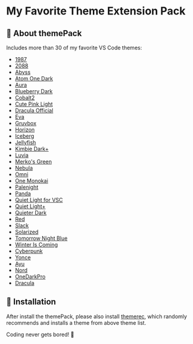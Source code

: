 # My Favorite Theme Extension Pack

## :tshirt: About themePack

Includes more than 30 of my favorite VS Code themes:
* [1987](https://marketplace.visualstudio.com/items?itemName=annliu.1987)
* [2088](https://marketplace.visualstudio.com/items?itemName=Endormi.2077-theme)
* [Abyss](https://marketplace.visualstudio.com/items?itemName=gerane.Theme-Abyss)
* [Atom One Dark](https://marketplace.visualstudio.com/items?itemName=akamud.vscode-theme-onedark)
* [Aura](https://marketplace.visualstudio.com/items?itemName=DaltonMenezes.aura-theme)
* [Blueberry Dark](https://marketplace.visualstudio.com/items?itemName=peymanslh.blueberry-dark-theme)
* [Cobalt2](https://marketplace.visualstudio.com/items?itemName=wesbos.theme-cobalt2)
* [Cute Pink Light](https://marketplace.visualstudio.com/items?itemName=webfreak.cute-theme)
* [Dracula Official](https://marketplace.visualstudio.com/items?itemName=dracula-theme.theme-dracula)
* [Eva](https://marketplace.visualstudio.com/items?itemName=fisheva.eva-theme)
* [Gruvbox](https://marketplace.visualstudio.com/items?itemName=jdinhlife.gruvbox)
* [Horizon](https://marketplace.visualstudio.com/items?itemName=alexandernanberg.horizon-theme-vscode)
* [Iceberg](https://marketplace.visualstudio.com/items?itemName=harg.iceberg)
* [Jellyfish](https://marketplace.visualstudio.com/items?itemName=PawelBorkar.jellyfish)
* [Kimbie Dark+](https://marketplace.visualstudio.com/items?itemName=dnamsons.kimbie-dark-plus)
* [Luvia](https://marketplace.visualstudio.com/items?itemName=maciekkoks.luvia-theme)
* [Merko's Green](https://marketplace.visualstudio.com/items?itemName=merko.merko-green-theme)
* [Nebula](https://marketplace.visualstudio.com/items?itemName=ChirtleLovesDolls.nebula-theme)
* [Omni](https://marketplace.visualstudio.com/items?itemName=rocketseat.theme-omni)
* [One Monokai](https://marketplace.visualstudio.com/items?itemName=azemoh.one-monokai)
* [Palenight](https://marketplace.visualstudio.com/items?itemName=whizkydee.material-palenight-theme)
* [Panda](https://marketplace.visualstudio.com/items?itemName=tinkertrain.theme-panda)
* [Quiet Light for VSC](https://marketplace.visualstudio.com/items?itemName=onecrayon.theme-quietlight-vsc)
* [Quiet Light+](https://marketplace.visualstudio.com/items?itemName=ban.quietlight-plus)
* [Quieter Dark](https://marketplace.visualstudio.com/items?itemName=championswimmer.quieter-dark-color-theme)
* [Red](https://marketplace.visualstudio.com/items?itemName=gerane.Theme-red)
* [Slack](https://marketplace.visualstudio.com/items?itemName=felipe-mendes.slack-theme)
* [Solarized](https://marketplace.visualstudio.com/items?itemName=ryanolsonx.solarized)
* [Tomorrow Night Blue](https://marketplace.visualstudio.com/items?itemName=gerane.Theme-TomorrowNightBlue)
* [Winter Is Coming](https://marketplace.visualstudio.com/items?itemName=johnpapa.winteriscoming)
* [Cyberpunk](https://marketplace.visualstudio.com/items?itemName=max-SS.cyberpunk)
* [Yonce](https://marketplace.visualstudio.com/items?itemName=minamarkham.yonce-theme)
* [Ayu](https://marketplace.visualstudio.com/items?itemName=teabyii.ayu)
* [Nord](https://marketplace.visualstudio.com/items?itemName=arcticicestudio.nord-visual-studio-code)
* [OneDarkPro](https://marketplace.visualstudio.com/items?itemName=zhuangtongfa.Material-theme)
* [Dracula](https://marketplace.visualstudio.com/items?itemName=dracula-theme.theme-dracula)

<!-- This pack will install following theme extensions for you: -->

<!-- ## For more information
* [CSC111](https://jialiangtan.github.io/vscodetutorial/) -->


## :musical_keyboard: Installation
After install the themePack, please also install [themerec](https://marketplace.visualstudio.com/items?itemName=jtan.themerec), which randomly recommends and installs a theme from above theme list. 

Coding never gets bored! :partying_face:


<!-- # themerec -->
